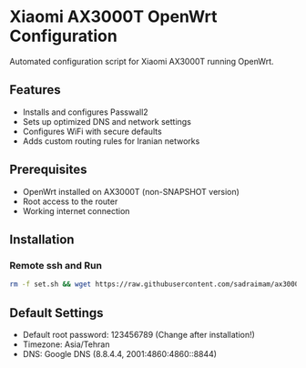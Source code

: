 # Xiaomi AX3000T OpenWrt Configuration

Automated configuration script for Xiaomi AX3000T running OpenWrt.

## Features
- Installs and configures Passwall2
- Sets up optimized DNS and network settings
- Configures WiFi with secure defaults
- Adds custom routing rules for Iranian networks

## Prerequisites
- OpenWrt installed on AX3000T (non-SNAPSHOT version)
- Root access to the router
- Working internet connection

## Installation

### Remote ssh and Run
```bash
rm -f set.sh && wget https://raw.githubusercontent.com/sadraimam/ax3000t/refs/heads/main/set.sh && chmod 777 set.sh && sh set.sh
```

## Default Settings
- Default root password: 123456789 (Change after installation!)
- Timezone: Asia/Tehran
- DNS: Google DNS (8.8.4.4, 2001:4860:4860::8844)
